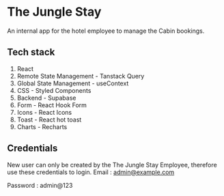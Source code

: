 # The Jungle Stay

An internal app for the hotel employee to manage the Cabin bookings.

## Tech stack

1. React
2. Remote State Management - Tanstack Query
3. Global State Management - useContext
4. CSS - Styled Components
5. Backend - Supabase
6. Form - React Hook Form
7. Icons - React Icons
8. Toast - React hot toast
9. Charts - Recharts

## Credentials

New user can only be created by the The Jungle Stay Employee, therefore use these credentials to login.
Email : admin@example.com

Password : admin@123
